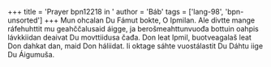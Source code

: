 +++
title = 'Prayer bpn12218 in '
author = 'Báb'
tags = ['lang-98', 'bpn-unsorted']
+++
Mun ohcalan Du Fámut bokte, O Ipmilan. Ale divtte mange ráfehuhttit mu geahččalusaid áigge, ja berošmeahttunvuođa bottuin oahpis lávkkiidan deaivat Du movttiidusa čađa. Don leat Ipmil, buotveagalaš leat Don dahkat dan, maid Don háliidat. Ii oktage sáhte vuostálastit Du Dáhtu iige Du Áigumuša.

